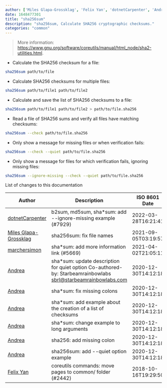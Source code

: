 ```yaml
---
author: ['Miles Glapa-Grossklag', 'Felix Yan', 'dotnetCarpenter', 'Andrea', 'marchersimon']
date: 1648477301
title: "sha256sum"
description: "sha256sum, Calculate SHA256 cryptographic checksums."
categories: "common"
---
```

> More information: <https://www.gnu.org/software/coreutils/manual/html_node/sha2-utilities.html>.

- Calculate the SHA256 checksum for a file:

```bash
sha256sum path/to/file
```

- Calculate SHA256 checksums for multiple files:

```bash
sha256sum path/to/file1 path/to/file2
```

- Calculate and save the list of SHA256 checksums to a file:

```bash
sha256sum path/to/file1 path/to/file2 > path/to/file.sha256
```

- Read a file of SHA256 sums and verify all files have matching checksums:

```bash
sha256sum --check path/to/file.sha256
```

- Only show a message for missing files or when verification fails:

```bash
sha256sum --check --quiet path/to/file.sha256
```

- Only show a message for files for which verification fails, ignoring missing files:

```bash
sha256sum --ignore-missing --check --quiet path/to/file.sha256
```
List of changes to this documentation


Author | Description | ISO 8601 Date | GitHub link
------|-----|-----|-----
[dotnetCarpenter](mailto:jon.ronnenberg@gmail.com) | b2sum, md5sum, sha*sum: add --ignore-missing example (#7929) | 2022-03-28T16:21:41 | [b69896935463](https://github.com/tldr-pages/tldr/commit/b69896935463e05ac23cda2d8fca6582b99cdf4a)
[Miles Glapa-Grossklag](mailto:miles@glapa-grossklag.com) | sha256sum: fix file names | 2021-09-05T03:19:57 | [7cffccc95099](https://github.com/tldr-pages/tldr/commit/7cffccc95099f60de0a90ca971e6519536226dd1)
[marchersimon](mailto:50295997+marchersimon@users.noreply.github.com) | sha*sum: add more information link (#5669) | 2021-04-02T21:05:11 | [44b87621fb9f](https://github.com/tldr-pages/tldr/commit/44b87621fb9fea6dd4e2a3ea5efc3f50e899b4ab)
[Andrea](mailto:agnophi@gmail.com) | sha*sum: update description for quiet option Co-authored-by: Starbeamrainbowlabs <sbrl@starbeamrainbowlabs.com> | 2020-12-30T14:12:18 | [87c4f47037af](https://github.com/tldr-pages/tldr/commit/87c4f47037af6faf1bf7c05d3c5b005a088d9e1d)
[Andrea](mailto:agnophi@gmail.com) | sha*sum: fix missing colons | 2020-12-30T14:12:18 | [ffd5838c4e4b](https://github.com/tldr-pages/tldr/commit/ffd5838c4e4bca97d824fa53027fda48fccb8830)
[Andrea](mailto:agnophi@gmail.com) | sha*sum: add example about the creation of a list of checksums | 2020-12-30T14:12:18 | [7076fe8a9cd4](https://github.com/tldr-pages/tldr/commit/7076fe8a9cd4c07d841e317b8c7b588d71404f89)
[Andrea](mailto:agnophi@gmail.com) | sha*sum: change example to long arguments | 2020-12-30T14:12:18 | [45d36431de9c](https://github.com/tldr-pages/tldr/commit/45d36431de9c7ab3b06d835c386cc47018f0e02f)
[Andrea](mailto:agnophi@gmail.com) | sha256: add missing colon | 2020-12-30T14:12:18 | [1b4c23259b01](https://github.com/tldr-pages/tldr/commit/1b4c23259b01e03c0282d3bb976aa502b8b42c1c)
[Andrea](mailto:agnophi@gmail.com) | sha256sum: add --quiet option example | 2020-12-30T14:12:18 | [0bfca8e30d03](https://github.com/tldr-pages/tldr/commit/0bfca8e30d0361b3558570eb32b2646d396bb677)
[Felix Yan](mailto:felixonmars@archlinux.org) | coreutils commands: move pages to common/ folder (#2442) | 2018-10-16T19:29:50 | [72b4f22ff97b](https://github.com/tldr-pages/tldr/commit/72b4f22ff97b1890344f2af870ad3d1c89a3f0b5)

